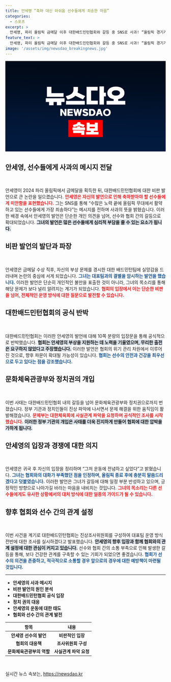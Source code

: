 ```yaml
---
title: 안세영 “축하 대신 아쉬움 선수들에게 죄송한 마음”
categories:
  - 스포츠
excerpt: >
  안세영, 파리 올림픽 금메달 이후 대한배드민턴협회와 갈등 중 SNS로 사과! “올림픽 경기가 끝난 후 제 입장 밝히겠다!” 논란의 중심에서 선수들과의 진심 어린 대화가 필요한 시점. 클릭을 유도하는 사건의 이면을 알아보세요!
feature_text: >
  안세영, 파리 올림픽 금메달 이후 대한배드민턴협회와 갈등 중 SNS로 사과! “올림픽 경기가 끝난 후 제 입장 밝히겠다!” 논란의 중심에서 선수들과의 진심 어린 대화가 필요한 시점. 클릭을 유도하는 사건의 이면을 알아보세요!
image: '/assets/img/newsdao_breakingnews.jpg'
---
```


<p><img src="/assets/img/newsdao_breakingnews.jpg" alt="firstkoreanews 속보" /></p>

<h2 data-ke-size="size26">안세영, 선수들에게 사과의 메시지 전달</h2>

<p data-ke-size="size16">&nbsp;</p>

<p>안세영이 2024 파리 올림픽에서 금메달을 획득한 뒤, 대한배드민턴협회에 대한 비판 발언으로 큰 논란을 일으켰습니다. <b><span style="color: #ee2323;">안세영은 자신의 발언으로 인해 축하받아야 할 선수들에게 미안함을 표현했습니다.</span></b> 그는 SNS를 통해 “수많은 노력 끝에 올림픽 무대에서 활약하고 있는 선수들에게 가장 죄송하다”는 메시지를 전하며 사과의 뜻을 밝혔습니다. 이러한 배경 속에서 안세영의 발언은 단순한 개인 의견을 넘어, 선수와 협회 간의 갈등으로 확대되었습니다. <b><span style="background-color: #21538527;">그녀의 발언은 많은 선수들에게 심리적 부담을 줄 수 있는 요소가 됩니다.</span></b></p>

<h2 data-ke-size="size26">비판 발언의 발단과 파장</h2>

<p data-ke-size="size16">&nbsp;</p>

<p>안세영은 금메달 수상 직후, 자신의 부상 문제를 경시한 대한 배드민턴팀에 실망감을 드러내며 논란의 중심에 서게 되었습니다. <b><span style="color: #1a5490;">그녀는 대표팀과의 결별을 암시하는 발언을 했습니다.</span></b> 이러한 발언은 단순히 개인적인 불만을 표출한 것이 아니라, 그녀의 목소리를 통해 해당 문제가 보다 널리 알려지는 계기가 되었습니다. <b><span style="color: #ee2323;">협회의 입장에서 이는 단순한 비판을 넘어, 전체적인 운영 방식에 대한 질문으로 발전할 수 있습니다.</span></b> </p>

<h2 data-ke-size="size26">대한배드민턴협회의 공식 반박</h2>

<p data-ke-size="size16">&nbsp;</p>

<p>대한배드민턴협회는 이러한 안세영의 발언에 대해 10쪽 분량의 입장문을 통해 공식적으로 반박했습니다. <b><span style="background-color: #21538527;">협회는 안세영의 부상을 지원하는 데 노력을 기울였으며, 무리한 출전은 요구하지 않았다고 주장했습니다.</span></b> 이러한 발언은 협회의 위기 관리 차원에서 이루어진 것으로, 향후 파문이 확대될 가능성이 있습니다. <b><span style="color: #1a5490;">협회는 선수의 안전과 건강을 최우선으로 두고 있다는 점을 강조했습니다.</span></b></p>

<h2 data-ke-size="size26">문화체육관광부와 정치권의 개입</h2>

<p data-ke-size="size16">&nbsp;</p>

<p>이번 사태는 대한배드민턴협회 내의 갈등을 넘어 문화체육관광부와 정치권으로까지 번졌습니다. 정부 기관과 정치인들이 진상 파악에 나서면서 문제 해결을 위한 움직임이 활발해졌습니다. <b><span style="color: #ee2323;">문체부는 대한체육회에 사실관계 파악을 요청하며 공식적인 조사를 시작했습니다.</span></b> <b><span style="background-color: #21538527;">이러한 정부 기관의 개입은 사태를 더욱 진지하게 만들어 협회에 대한 압박을 가하게 됩니다.</span></b></p>

<h2 data-ke-size="size26">안세영의 입장과 경쟁에 대한 의지</h2>

<p data-ke-size="size16">&nbsp;</p>

<p>안세영은 귀국 후 자신의 입장을 정리하며 “그저 운동에 전념하고 싶었다”고 밝혔습니다. <b><span style="color: #1a5490;">그녀는 협회와의 대화가 부족했던 점을 인정하며, 올림픽 종료 후에 충분히 말씀드리겠다고 덧붙였습니다.</span></b> 이러한 발언은 그녀가 갈등에 대해 일정 부분 반성하고 있으며, 긍정적인 방향으로 나아가길 바라는 마음을 내비치는 것입니다. <b><span style="color: #ee2323;">그녀의 목소리는 다른 선수들에게도 유사한 상황에서의 대처 방식에 대한 일종의 가이드가 될 수 있습니다.</span></b></p>

<h2 data-ke-size="size26">향후 협회와 선수 간의 관계 설정</h2>

<p data-ke-size="size16">&nbsp;</p>

<p>이번 사건을 계기로 대한배드민턴협회는 진상조사위원회를 구성하여 대표팀 운영 방식 전반에 대한 조사를 실시하겠다고 발표했습니다. <b><span style="background-color: #21538527;">안세영의 향후 입장과 함께 협회와의 관계 설정에 대한 관심이 커지고 있습니다.</span></b> 선수와 협회 간의 소통 부족으로 인해 발생한 갈등을 통해, 보다 건강한 관계를 구축할 수 있는 기회가 되었으면 좋겠습니다. <b><span style="color: #1a5490;">협회가 선수의 의견을 존중하고, 적극적으로 소통할 경우 앞으로의 경우에 대한 예방책이 마련될 것입니다.</span></b></p>

<hr/>

<ul>
    <li><b>안세영의 사과 메시지</b></li>
    <li><b>비판 발언의 원인 분석</b></li>
    <li><b>대한배드민턴협회 공식 입장</b></li>
    <li><b>정치 권의 대응</b></li>
    <li><b>안세영의 운동에 대한 태도</b></li>
    <li><b>협회와 선수 간의 관계 발전</b></li>
</ul>

<table style="width: 100%;">
    <thead>
        <tr>
            <th><b>항목</b></th>
            <th><b>내용</b></th>
        </tr>
    </thead>
    <tbody>
        <tr>
            <td style="text-align: center; height: 17px;"><b>안세영 선수의 발언</b></td>
            <td style="text-align: center; height: 17px;"><b>비판적인 입장</b></td>
        </tr>
        <tr>
            <td style="text-align: center; height: 17px;"><b>협회의 대응책</b></td>
            <td style="text-align: center; height: 17px;"><b>조사위원회 구성</b></td>
        </tr>
        <tr>
            <td style="text-align: center; height: 17px;"><b>문화체육관광부의 역할</b></td>
            <td style="text-align: center; height: 17px;"><b>사실관계 파악 요청</b></td>
        </tr>
    </tbody>
</table>

<p data-ke-size="size16">&nbsp;</p>
실시간 뉴스 속보는, <a href="https://newsdao.kr" rel="dofollow">https://newsdao.kr</a>


